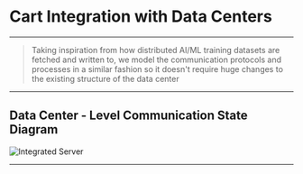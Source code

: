 # Cart Integration with Data Centers

---
> Taking inspiration from how distributed AI/ML training datasets are fetched and written to, we model the
> communication protocols and processes in a similar fashion so it doesn't require huge changes to the existing
> structure of the data center
---

## Data Center - Level Communication State Diagram

![Integrated Server](https://github.com/user-attachments/assets/5d388b33-3a66-4f3f-98b7-bd0273eed38f)

---

